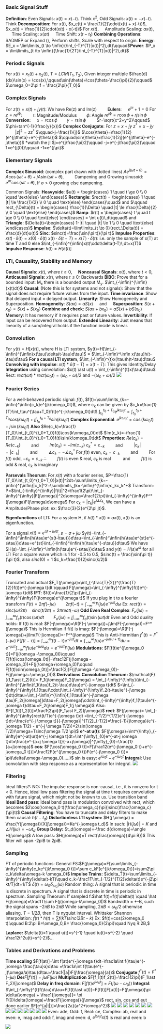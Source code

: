 ### Basic Signal Stuff
**Definition**: Even Signals: $x(t) = x(-t)$. Think $x^2$, Odd Signals: $x(t) = -x(-t)$. Think
**Decomposition**: For $x(t)$, $x_e(t) = \frac{1}{2}\cdot(x(t) + x(-t))$, $x_o(t) = \frac{1}{2}\cdot(x(t) - x(-t))$
For $x(t)$, $\quad$Amplitude Scaling: $ax(t)$, $\quad$ Time Scaling: $x(at)$ $\quad$Time Shift: $x(t-t_1)$
**Combining Operations**: SADMEP or Expand (), Perform shifts, Scale with respect to origin.
**Energy**: $E_x = \lim\limits_{t \to \infin}{\int_{-T}^{T}|x(t)|^2\,dt}\qquad$**Power**: $P_x = \lim\limits_{t \to \infin}{\frac{1}{2T}\int_{-T}^{T}|x(t)|^2\,dt}$
### Periodic Signals
For $x(t) = x_1(t) + x_2(t)$, $T = LCM(T_1, T_2)$, Given integer multiple
$\frac{d}{dx}\sin(x) = \cos(x),\qquad\sin(\theta)=\cos(\theta-\frac{\pi}{2})\qquad$ $\omega_0=2\pi f = \frac{2\pi}{T_0}$
### Complex Signals
For $z(t) = x(t) + jy(t)$: We have Re(z) and Im(z) $\qquad$**Eulers**: $\quad e^{j\pi}+1=0$
For  $z=re^{j\phi}$:$\qquad$ r: Magnitude/Modulus$\qquad\phi$: Angle 
$re^{j\phi} = r\cos{\phi} +rj\sin{\phi}$
**Conversion:** $\quad x=r\cos\phi\qquad$$y=r\sin\phi\qquad$ $r=\sqrt{x^2+y^2}\qquad$ $\phi=tan^{-1}(\frac{y}{x})$
**Complex Conjugate**: For $z=x+jy$
$z^*=x-jy$ $\qquad|z|^2=zz^*$ $\qquad-j=\frac{1}{j}$
$\cos{\theta}=\frac{1}{2}(e^{j\theta}+e^{-j\theta})$ $\qquad\sin{\theta}=\frac{1}{2j}(e^{j\theta}-e^{-j\theta})$ *watch the j!
$j=e^{j\frac{\pi}2}\qquad -j=e^{-j\frac{\pi}2}\qquad 1=e^{j(0)}\qquad -1=e^{j\pi}$
### Elementary Signals
**Complex Sinusoid**: (complex part drawn with dotted lines)
$Ae^{j(\omega t+\theta)} = A\cos(\omega t + \theta) + jA\sin(\omega t+\theta), \qquad$ Dampening and Growing sinusoid: $e^{\sigma t}\cos(\omega t + \theta)$, If $\sigma>0$ growing else dampening. 

Common Signals:
**Heavyside**: $u(t) = \begin{cases} 1 \quad t \ge 0 \\ 0 \quad \text{else} \end{cases}$
**Rectangle**: $rect(t) = \begin{cases} 1 \quad |t| \le \frac{1}{2} \\ 0 \quad \text{else} \end{cases}\quad$ and $\qquad rect_{\Delta}(t) = \begin{cases} \frac{1}{\Delta} \quad |t| \le \frac{\Delta}{2} \\ 0 \quad \text{else} \end{cases}$
**Ramp**: $r(t) = \begin{cases} t \quad t \ge 0 \\ 0 \quad \text{else} \end{cases} = \int u(t)\,dt\qquad$ and $\qquad$ **Triangle**: $\Delta(t)=\begin{cases} 1-|t| \quad |t| \le 1 \\ 0 \quad \text{else} \end{cases}$
**Impulse**: $\delta(t)=\lim\limits_{t \to 0}{rect_\Delta(t)} = \frac{d}{dt}u(t)$
**Sinc**: $sinc(t)=\frac{\sin(\pi t)}{\pi t}$
**Impulse Properties**:
$x(t)\cdot\delta(t)=x(0)\cdot\delta(t)$
$x(t)\cdot\delta(t-T)=x(T)\cdot\delta(t)$: i.e. only the sample of x(T) at time T and 0 else
$\int_{-\infin}^{\infin}x(t)\cdot\delta(t-T)\;dt=x(T)$
**Impulse Response**: $h(t) = H[\delta(t)]$

### LTI, Causality, Stability and Memory
**Causal Signals**: $x(t)$, where $t\ge0$,$\quad$ **Noncausal Signals**: $x(t)$, where $t\lt0$,$\quad$**Anticausal Signals**: $x(t)$, where $t\le0$: Backwards
**BIBO**: Prove that for a bounded input: M<sub>x</sub> there is a bounded output M<sub>y</sub>. $\int_{-\infin}^{\infin}{x(t)dt}$
**Causal**: (Note this is for systems and not signals): Show that the signal does not require future values from the input.
**Time invariance**: Show that delayed input = delayed output.
**Linearity**: Show Homogeneity and Superposition. 
**Homogeneity**: $S(ax) = aS(x)\quad$ and $\quad$**Superposition**: $S(x+ x_0) = S(x) + S(x_0)$
**Combine and check**: $S(ax + bx_0) = aS(x) + bS(x_0)$
**Memory**: It has memory if it requires past or future values.
**Invertibility**: If input can be recovered from output.
**Extended Linearity**: Just means that linearity of a sum/integral holds if the function inside is linear.
### Convolution
For $y(t)=H[x(t)]$, where H is LTI system, $y(t)=H[\int_{-\infin}^{\infin}x(\tau)\delta(t-\tau)d\tau]$
= $\int_{-\infin}^\infin x(\tau)h(t-\tau)d\tau$
**For a causal LTI system**, $\int_{-\infin}^{t}x(\tau)h(t-\tau)d\tau$
**Convolving with impulse**: $x(t)\ast\delta(t-T) = x(t-T)$: This gives Identity/Delay
**Integration** using convolution: $x(t) \ast u(t) = \int_{-\infin}^{t}x(\tau)d\tau$
Rect:
$rect(\omega t)\ast rect(\omega_0t)=(\omega_0 + \omega)/2$ and $-(\omega_0 + \omega)/2$ 
![](https://lh6.googleusercontent.com/hNiXiuxCAgx1sWfnLTLw6QK8JKwOGfMO1YHsSaA06SiUZlgjMkO8nUgO7zz7qIhyws34VIcA6z4mhgms9zrXcNnQucAXQ_6a91lSJwy4YEM-iXzvxKd_e0weJtlNBXMJMMzRR0eI4nrIVLSMiVahIPIUnPlKbvEIXjZ3agT80xFo2tyNJwGm6hndqfniP28DcA)

### Fourier Series
For a well-behaved periodic signal: $f(t)$,
$f(t)=\sum\limits_{k=-\infin}^\infin{c_k}e^{jk\omega_0t}$, where c<sub>k</sub> can be given by
$c_k=\frac{1}{T}\int_\tau^{\tau+T_0}f(t)e^{-jk\omega_0t}dt$
$\int_{t_0}^{t_0+T_0}e^{jk\omega_0t}=\int_{t_0}^{t_0+T_0}cos({k\omega_0t)} + j\int_{t_0}^{t_0+T_0}sin({k\omega_0t)}$
**Complex Exponential**: $e^{jk\omega_0 t}=\cos(k\omega_0 t) + j\sin(k\omega_0 t)$
**Also**
$Re(c_k)=\frac{1}{T_0}\int_{t_0}^{t_0+T_0}f(t)\cos(k\omega_0t)dt$
$Im(c_k)=-\frac{1}{T_0}\int_{t_0}^{t_0+T_0}f(t)\sin(k\omega_0t)dt$
**Properties**:
$Re(c_k) = Re(c_{-k})\qquad$ and $\qquad Im(c_k) = -Im(c_{-k})$
$c_k^\ast=c_{-k}\qquad$ and $\qquad |c_k|=|c_{-k}|\qquad$ and $\qquad\measuredangle c_k=-\measuredangle c_{k}^\ast$
For $f(t)$ even, $c_k=c_{-k}\qquad$ and $\qquad$For $f(t)$ odd, $-c_k=c_{-k}$
$\therefore$ $\qquad f(t)$ is even & real, $c_k$ is real $\qquad$ and $\qquad f(t)$ is odd & real, $c_k$ is imaginary

**Parsevals Theorum**:
For $x(t)$ with a fourier series,
$P=\frac{1}{T_0}\int_{t_0}^{t_0+T_0}|x(t)|^2dt=\sum\limits_{k=-\infin}^{\infin}|c_k|^2=\sum\limits_{k=-\infin}^{\infin}c_kc_k^*$
Transform: P=$\int_{-\infty}^{\infty}|f(t)|^2=\frac1{2\pi}\int_{-\infty}^{\infty}|F(j\omega)|^2d\omega=\frac1{2\pi}\int_{-\infty}^{\infty}F^*(j\omega)F(j\omega)d\omega$
For $c_k=|c_k|e^{j\measuredangle c_k}$, We can have a Amplitude/Phase plot: ex: $\frac{3}{2}e^{2\pi jt}$.

**Eigenfunctions** of LTI:
For a system H, if $h(t)\ast x(t)=ax(t),\; x(t)$ is an eigenfunction.

For a signal $x(t) = e^{(\sigma+j\omega)t}$, $s=\sigma+j\omega$
$y(t)=\int_{-\infin}^\infin{h(\tau)e^{s(t-\tau)}}d\tau=\int_{-\infin}^\infin{h(\tau)e^{st}e^{-s\tau}}d\tau=e^{st}\int_{-\infin}^\infin{h(\tau)e^{-s\tau}}d\tau$
We have $H(s)=\int_{-\infin}^\infin{h(\tau)e^{-s\tau}}d\tau$ and $y(t) = H(s)e^{st}$ for all LTI
For a square wave which is 1 for -0.5 to 0.5,
$sinc(t) = \frac{\sin(\pi t)}{\pi t}$, also $sinc(0)=1$
$c_k=\frac{1}{2}sinc(k/2)$
### Fourier Transform
Truncated and actual $F_T(j\omega)=\int_{-\frac{T}{2}}^{\frac{T}{2}}f(t)e^{-j\omega t}dt \qquad F(j\omega)=\int_{-\infty}^{\infty}f(t)e^{-j\omega t}dt$ 
**IFT**: $f(t)=\frac{1}{2\pi}\int_{-\infty}^{\infty}F(j\omega)e^{j\omega t}$
If you plug in t to a fourier transform $F(t) = 2\pi f(-j\omega) \qquad 2\pi f(-t)=\int_{-\infty}^{\infty}F(j\omega)e^{-j \omega t}d \omega$
Ex: $rect(t)=sinc(\omega/2\pi) \quad sinc(t/2\pi)=2\pi rect(-\omega)$
**Odd Even Real Complex**: 
$F_e(j\omega)=\int_{-\infty}^{\infty}f_e(t)\cos(\omega t)dt \qquad F_o(j\omega)=j\int_{-\infty}^{\infty}f_o(t)\sin(\omega t)dt$ 
Even and Odd duality holds:
If f(t) is real: $F(-j\omega)=\R(F(-j \omega))+j\Im(F(-j\omega))=F^*(j\omega)$ This is Hermitian
If f(t) is imag: $F(-j\omega)=\R(F(-j \omega))+j\Im(F(-j\omega))=-F^*(j\omega)$ This is Anti-Hermitian
$f^*(t)=F^*(-j \omega)$
$F[f(t-\tau)]=\int_{-\infty}^{\infty}f(t-\tau)e^{-j\omega t}dt=\int_{-\infty}^{\infty}f(u)e^{-j\omega(u+\tau)}du=e^{-j\omega\tau}\int_{-\infty}^{\infty}f(u)e^{-j\omega u}du=e^{-j\omega \tau}F(j\omega)$
**Modulations**:
$F[f(t)e^{j\omega_0 t}]=F(j(\omega -\omega_0))\qquad F[f(t)\cos(\omega_0t)]=\frac12F(j(\omega -\omega_0))+F(j(\omega+\omega_0))\qquad F[f(t)\sin(\omega_0t)]=\frac1{2j}F(j(\omega -\omega_0))-F(j(\omega+\omega_0))$
**Derivations**
**Convolution Theorum:** $\mathcal{F}[(f_1\ast f_2)(t)]= F_1(j\omega)F_2(j\omega) = \int_{-\infty}^{\infty}(\int_{-\infin}^{\infin}f_1(\tau)f_2(t-\tau)d\tau)e^{-j\omega t}dt$
$=\int_{-\infty}^{\infty}f_1(\tau)\cdot(\int_{-\infty}^{\infty}f_2(t-\tau)e^{-j\omega t}dt)d\tau=\int_{-\infin}^{\infin}f_1(\tau)[e^{-j\omega \tau}F_2(j\omega)]d\tau=F_2(j\omega)\cdot\int_{-\infty}^{\infty}f_1(\tau)e^{-j\omega t}d\tau=F_2(j\omega)F_1(j \omega)$
Also: $F[f_1(t)f_2(t)]=\frac1{2\pi}(F_1\ast F_2)(j\omega)$
**rect**: $F(j\omega)= \int_{-\infty}^{\infty}rect(t/T)e^{-j\omega t}dt =\int_{-T/2}^{T/2}e^{-j\omega t}dt=\frac{e^{-j \omega t}}{-j\omega}|^{T/2}_{-T/2}=\frac{-1}{j\omega}(e^{-j\omega T/2} - e^{-j \omega T/2})=2\sin(\omega T/2)/\omega=Tsinc(\omega T/2 \pi)$
**e^-at u(t)**: $F(j\omega)=\int^{\infty}_{-\infty}e^{-at}u(t)e^{-j \omega t}dt=\int^{\infty}_{0}e^{-at-j \omega t}dt=\frac{e^-(a+j \omega t)}{-a+j\omega}|^{\infty}_{0}=\frac{1}{a+j\omega}$
**cos**: $F[\cos(\omega_0 t)]=F[\frac12(e^{-j\omega_0 t}+e^{-j\omega_0 t})]=\frac12F(e^{j\omega_0 t})F(e^{-j\omega_0 t})= \pi(\delta(\omega-\omega_0).....)$ sin is easy: $e^{j\omega_0 t}-e^{-j\omega_0 t}$
**Integral**: Use convolution with step response as a representation for integral.
**![](https://lh4.googleusercontent.com/Z4fcnD3VOkpvZ--btq4SzLfq6orpRb5sbNg9NvQco34yLa4iVvq_8SduZ_Bdkekln7LD_NibEByDIjr7Lvk4D_MJvx8uHKBV-NeZiA1g8nz5W1mt-ACiD6h8A0aHDQkla8pSAb28YTTUYO5gs8qq-Nd9PQoVes0-eTYLeiv-rup28kMMB3x4EEkatdqnoQlF3A)**

### Filtering
Ideal filters?: NO: The  impulse  response  is  non-causal,  i.e.,  it  is  nonzero  for  t <  0.  Hence,  ideal  low  pass  filtering  the  signal  at  time  t  requires  convolution  with  future  signal,  which  might  not  be  known  to  us. Use transition band
**Ideal Band pass**: Ideal band pass is modulation convolved with rect, which becomes $2\cos(\omega_0 t)(\frac{\omega_c}{\pi})sinc(\frac{\omega_c}{\pi}t)$
**Causal Filtering**: You have to truncate and delay filters to make them causal: $h(t-t_d)$
**Distortionless LTI system:** $H(j \omega) = \frac{Y(j\omega)}{X(j\omega)}=Ke^{-j\omega t_d}$
In such: $|H(j\omega)|=K$ and $\angle H(j\omega)=-\omega t_d$
**Group Delay:** $t_d(\omega)=-\frac d{d\omega}=\angle H(j\omega)$
A low pass: $H(j\omega)=T rect(\frac{\omega}{4\pi B})$ This filter will span -2piB to 2piB.

### Sampling
FT of periodic functions:
General FS:$F(j\omega)=F[\sum\limits_{-\infty}^{\infty}c_ke^{jk\omega_0 t}]=\sum c_kF[e^{jk\omega_0t}]=\sum2\pi c_k\delta(\omega-k \omega_0)$
**Impulse Trains:** $\delta_T(t)=\sum\limits_{-\infty}^{\infty}\delta(t-kT)\quad c_k=\frac1T\int_{-T/2}^{T/2}\delta(t)e^{-j2\pi kt/T}dt=1/T$
$\delta(t)=\omega_0 \delta_{\omega_0}(\omega)$
Random thing: A  signal  that  is  periodic  in  time  is  discrete  in  spectrum.  A  signal  that  is  discrete  in  time  is  periodic  in  spectrum.
Sampling Theorum:
If sampled f:$\hat f(t)=f(t)\delta(t) \quad \hat F(j\omega)=\frac1T\sum F(j(\omega-k\omega_0))$
Bandwidth = +-B, such the signal spans $-2\pi B$ to $2\pi B$
While sampling, $2\pi B<\omega_0 /2$ otherwise aliasing. $T=1/2B$, then T is nyquist interval.
Whittaker Shannon Interpolation:
$\hat f(t)\ast h(t)=\sum f(kT)sinc(2Bt-k)$
Ex: $f(t)=cos(2\omega_0 t):\qquad B:2\pi B=\omega_0,B= \frac{\omega_0}{2\pi}\quad Nyq R:2B,$

**Laplace:** $\delta(t)=1 \quad u(t)=s^{-1} \quad tu(t)=s^{-2} \quad \frac12t^2u(t)=s^{-2}$...

### Tables and Derivations and Problems
**Time scaling** $F[f(at)]=\int f(at)e^{-j\omega t}dt=\frac1a\int f(\tau)e^{-j\omega \frac{\tau}a}d\tau =\frac1a\int f(\tau)e^{-j(\omega/a)\tau}d\tau=\frac1{|a|}F(j\frac{\omega}{a})$
**Conjugate** $f^{\ast}(t)=F^{\ast}(-j\omega)$
**Der**$F[f'(t)]=j\omega F(j\omega)$
**Multiplication** $F[f_1(t)f_2(t)]=\frac1{2\pi}(F_1\ast F_2)(j\omega)$
**Delay in freq domain**: $F[f(t)e^{j\omega_0 t}]=F(j(\omega-\omega_0))$
**Integral**: $\int_{-\infty}^{t}f(\tau)d\tau=F[f(t)\ast u(t)]=F[f(t)]F[u(t)]=F(j\omega)[\pi \delta(\omega) + \frac1{j\omega}]=
\pi F(0)\delta(\omega)+\frac{F(j\omega)}{j\omega}$
rect, sin, cos and eut done earlier
$F[e^{a|t|}]=\frac{2a}{a^2+\omega^2}$
![](https://i.imgur.com/gSNUe10.png)
![](https://i.imgur.com/IaLY2Qv.png)
![](https://i.imgur.com/Jorduvn.png)
![](https://i.imgur.com/Q4u0xPw.png)
![](https://i.imgur.com/k6NnzIn.png)
![](https://i.imgur.com/PxXr4dA.png)
![](https://i.imgur.com/Ue4ecEV.png)
![](https://i.imgur.com/EKd64iD.png)
![](https://i.imgur.com/YZGA7jK.png)
![](https://i.imgur.com/yUD4AFV.png)
![](https://i.imgur.com/mNPpvNH.png)
![](https://i.imgur.com/MAm8XNn.png)
![](https://i.imgur.com/yo5xEs1.png)
![](https://i.imgur.com/q4LBfSf.png)
Even: ade, Odd: f, Real: ce, Complex: ab, real and even: e, imag and odd: f, imag and even: d, $e^{j\omega_0 t}x(t)$ is real and even: b

![](https://cdn.discordapp.com/attachments/1049105924343726080/1049435605597180014/image.png)

